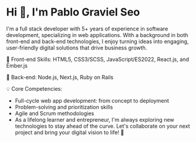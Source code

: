 <h1>Hi 👋, I'm Pablo Graviel Seo</h1>

I'm a full stack developer with 5+ years of experience in software development, specializing in web applications. With a background in both front-end and back-end technologies, I enjoy turning ideas into engaging, user-friendly digital solutions that drive business growth.

🔧 Front-end Skills: HTML5, CSS3/SCSS, JavaScript/ES2022, React.js, and Ember.js

🔧 Back-end: Node.js, Next.js, Ruby on Rails

💡 Core Competencies:
- Full-cycle web app development: from concept to deployment
- Problem-solving and prioritization skills
- Agile and Scrum methodologies
- As a lifelong learner and entrepreneur, I'm always exploring new technologies to stay ahead of the curve. Let's collaborate on your next project and bring your digital vision to life! 🌟

